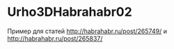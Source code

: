 # Urho3DHabrahabr02

Пример для статей http://habrahabr.ru/post/265749/ и http://habrahabr.ru/post/265837/
